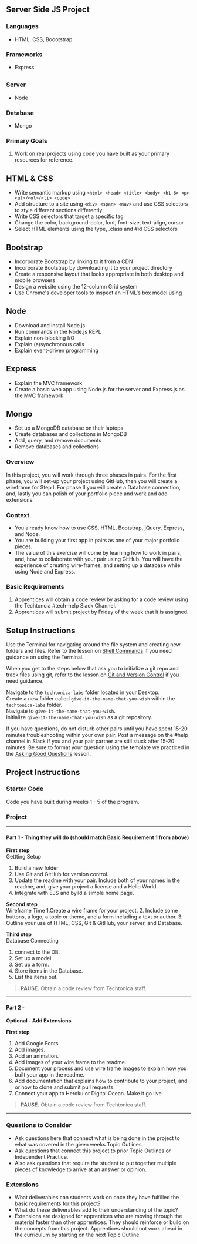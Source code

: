 ## Server Side JS Project

### Languages
- HTML, CSS, Boootstrap

### Frameworks
- Express

##

### Server 
- Node

### Database
- Mongo

### Primary Goals
1. Work on real projects using code you have built as your primary resources for reference.

## HTML & CSS 
- Write semantic markup using `<html> <head> <title> <body> <h1-6> <p> <ul>/<ol>/<li> <code>`
- Add structure to a site using `<div> <span> <nav>` and use CSS selectors to style different sections differently
- Write CSS selectors that target a specific tag
- Change the color, background-color, font, font-size, text-align, cursor
- Select HTML elements using the type, .class and #id CSS selectors


## Bootstrap
- Incorporate Bootstrap by linking to it from a CDN
- Incorporate Bootstrap by downloading it to your project directory
- Create a responsive layout that looks appropriate in both desktop and mobile browsers
- Design a website using the 12-column Grid system
- Use Chrome's developer tools to inspect an HTML's box model using 


## Node 
- Download and install Node.js
- Run commands in the Node.js REPL
- Explain non-blocking I/O
- Explain (a)synchronous calls
- Explain event-driven programming


## Express 
- Explain the MVC framework
- Create a basic web app using Node.js for the server and Express.js as the MVC framework

## Mongo
- Set up a MongoDB database on their laptops
- Create databases and collections in MongoDB
- Add, query, and remove documents
- Remove databases and collections

### Overview
In this project, you will work through three phases in pairs. For the first phase, you will set-up your project using GitHub, then you will create a wireframe for Step I. 
For phase II you will create a Database connection, and, lastly you can polish of your portfolio piece and work and add extensions.

### Context
- You already know how to use CSS, HTML, Bootstrap, jQuery, Express, and Node.
- You are building your first app in pairs as one of your major portfolio pieces.
- The value of this exercise will come by learning how to work in pairs, and, how to collaborate with your pair using GitHub. You will have the experience of creating wire-frames, and setting up a database while using Node and Express.

### Basic Requirements
1. Apprentices will obtain a code review by asking for a code review using the Techtoncia #tech-help Slack Channel.
2. Apprentices will submit project by Friday of the week that it is assigned.

## Setup Instructions 
Use the Terminal for navigating around the file system and creating new folders and files. Refer to the lesson on [Shell Commands](https://docs.google.com/presentation/d/1LuOLcpSAtNQlbULx9nWgXJNhgWQlfQ4nzLWQ0DuuPQk/edit?usp=sharing) if you need guidance on using the Terminal.

When you get to the steps below that ask you to initialize a git repo and track files using git, refer to the lesson on [Git and Version Control](https://docs.google.com/presentation/d/1znMOomkIkAkFKIz2e6t5tLpyzObKqOwfd90fsixSiec/edit?usp=sharing) if you need guidance.

Navigate to the `techtonica-labs` folder located in your Desktop.  
Create a new folder called `give-it-the-name-that-you-wish` within the `techtonica-labs` folder.  
Navigate to `give-it-the-name-that-you-wish`.  
Initialize `give-it-the-name-that-you-wish` as a git repository.  

If you have questions, do not disturb other pairs until you have spent 15-20 minutes troubleshooting within your own pair. Post a message on the #help channel in Slack if you and your pair partner are still stuck after 15-20 minutes. Be sure to format your question using the template we practiced in the [Asking Good Questions](https://docs.google.com/presentation/d/1O45nkq2bZX4ZDenmmA1lJ3iTvI80RXiPuOX2w__6Ykw/edit?usp=sharing) lesson.

## Project Instructions

### Starter Code
Code you have built during weeks 1 - 5 of the program.  

### Project

-----

#### Part 1 - Thing they will do (should match Basic Requirement 1 from above)

**First step**  
Gettting Setup
1. Build a new folder 
2. Use Git and GitHub for version control.
3. Update the readme with your pair. Include both of your names in the readme, and, give your project a license and a Hello World.
4. Integrate with EJS and byild a simple home page.

**Second step**  
Wireframe Time
1.Create a wire frame for your project.
2. Include some buttons, a logo, a topic or theme, and a form including a text or author.
3. Outline your use of HTML, CSS, Git & GitHub, your server, and Database.

**Third step**  
Database Connecting
1. connect to the DB.
2. Set up a model.
3. Set up a form.
4. Store items in the Database.
5. List the items out.


> **PAUSE.** Obtain a code review from Techtonica staff.

-----

#### Part 2 - 
**Optional - Add Extensions**  

**First step**  
1. Add Google Fonts.
2. Add images.
3. Add an animation.
4. Add images of your wire frame to the readme.
5. Document your process and use wire frame images to explain how you built your app in the readme.
6. Add documentation that explains how to contribute to your project, and or how to clone and submit pull requests.
7. Connect your app to Heroku or Digital Ocean. Make it go live.
> **PAUSE.** Obtain a code review from Techtonica staff.

-----

### Questions to Consider
- Ask questions here that connect what is being done in the project to what was covered in the given weeks Topic Outlines.
- Ask questions that connect this project to prior Topic Outlines or Independent Practice.
- Also ask questions that require the student to put together multiple pieces of knowledge to arrive at an answer or opinion.

### Extensions
- What deliverables can students work on once they have fulfilled the basic requirements for this project? 
- What do these deliverables add to their understanding of the topic?
- Extensions are designed for apprentices who are moving through the material faster than other apprentices. They should reinforce or build on the concepts from this project. Apprentices should not work ahead in the curriculum by starting on the next Topic Outline.
